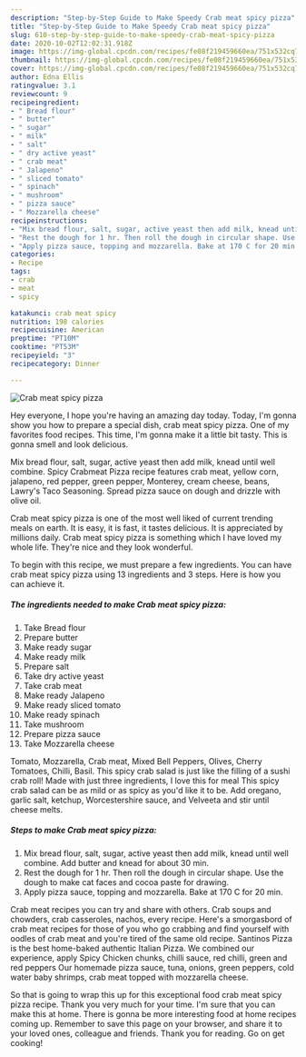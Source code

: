 ```yaml
---
description: "Step-by-Step Guide to Make Speedy Crab meat spicy pizza"
title: "Step-by-Step Guide to Make Speedy Crab meat spicy pizza"
slug: 610-step-by-step-guide-to-make-speedy-crab-meat-spicy-pizza
date: 2020-10-02T12:02:31.918Z
image: https://img-global.cpcdn.com/recipes/fe08f219459660ea/751x532cq70/crab-meat-spicy-pizza-recipe-main-photo.jpg
thumbnail: https://img-global.cpcdn.com/recipes/fe08f219459660ea/751x532cq70/crab-meat-spicy-pizza-recipe-main-photo.jpg
cover: https://img-global.cpcdn.com/recipes/fe08f219459660ea/751x532cq70/crab-meat-spicy-pizza-recipe-main-photo.jpg
author: Edna Ellis
ratingvalue: 3.1
reviewcount: 9
recipeingredient:
- " Bread flour"
- " butter"
- " sugar"
- " milk"
- " salt"
- " dry active yeast"
- " crab meat"
- " Jalapeno"
- " sliced tomato"
- " spinach"
- " mushroom"
- " pizza sauce"
- " Mozzarella cheese"
recipeinstructions:
- "Mix bread flour, salt, sugar, active yeast then add milk, knead until well combine. Add butter and knead for about 30 min."
- "Rest the dough for 1 hr. Then roll the dough in circular shape. Use the dough to make cat faces and cocoa paste for drawing."
- "Apply pizza sauce, topping and mozzarella. Bake at 170 C for 20 min."
categories:
- Recipe
tags:
- crab
- meat
- spicy

katakunci: crab meat spicy 
nutrition: 198 calories
recipecuisine: American
preptime: "PT10M"
cooktime: "PT53M"
recipeyield: "3"
recipecategory: Dinner

---
```



![Crab meat spicy pizza](https://img-global.cpcdn.com/recipes/fe08f219459660ea/751x532cq70/crab-meat-spicy-pizza-recipe-main-photo.jpg)

Hey everyone, I hope you're having an amazing day today. Today, I'm gonna show you how to prepare a special dish, crab meat spicy pizza. One of my favorites food recipes. This time, I'm gonna make it a little bit tasty. This is gonna smell and look delicious.

Mix bread flour, salt, sugar, active yeast then add milk, knead until well combine. Spicy Crabmeat Pizza recipe features crab meat, yellow corn, jalapeno, red pepper, green pepper, Monterey, cream cheese, beans, Lawry&#39;s Taco Seasoning. Spread pizza sauce on dough and drizzle with olive oil.

Crab meat spicy pizza is one of the most well liked of current trending meals on earth. It is easy, it is fast, it tastes delicious. It is appreciated by millions daily. Crab meat spicy pizza is something which I have loved my whole life. They're nice and they look wonderful.


To begin with this recipe, we must prepare a few ingredients. You can have crab meat spicy pizza using 13 ingredients and 3 steps. Here is how you can achieve it.

<!--inarticleads1-->

##### The ingredients needed to make Crab meat spicy pizza:

1. Take  Bread flour
1. Prepare  butter
1. Make ready  sugar
1. Make ready  milk
1. Prepare  salt
1. Take  dry active yeast
1. Take  crab meat
1. Make ready  Jalapeno
1. Make ready  sliced tomato
1. Make ready  spinach
1. Take  mushroom
1. Prepare  pizza sauce
1. Take  Mozzarella cheese


Tomato, Mozzarella, Crab meat, Mixed Bell Peppers, Olives, Cherry Tomatoes, Chilli, Basil. This spicy crab salad is just like the filling of a sushi crab roll! Made with just three ingredients, I love this for meal This spicy crab salad can be as mild or as spicy as you&#39;d like it to be. Add oregano, garlic salt, ketchup, Worcestershire sauce, and Velveeta and stir until cheese melts. 

<!--inarticleads2-->

##### Steps to make Crab meat spicy pizza:

1. Mix bread flour, salt, sugar, active yeast then add milk, knead until well combine. Add butter and knead for about 30 min.
1. Rest the dough for 1 hr. Then roll the dough in circular shape. Use the dough to make cat faces and cocoa paste for drawing.
1. Apply pizza sauce, topping and mozzarella. Bake at 170 C for 20 min.


Crab meat recipes you can try and share with others. Crab soups and chowders, crab casseroles, nachos, every recipe. Here&#39;s a smorgasbord of crab meat recipes for those of you who go crabbing and find yourself with oodles of crab meat and you&#39;re tired of the same old recipe. Santinos Pizza is the best home-baked authentic Italian Pizza. We combined our experience, apply Spicy Chicken chunks, chilli sauce, red chilli, green and red peppers Our homemade pizza sauce, tuna, onions, green peppers, cold water baby shrimps, crab meat topped with mozzarella cheese. 

So that is going to wrap this up for this exceptional food crab meat spicy pizza recipe. Thank you very much for your time. I'm sure that you can make this at home. There is gonna be more interesting food at home recipes coming up. Remember to save this page on your browser, and share it to your loved ones, colleague and friends. Thank you for reading. Go on get cooking!

